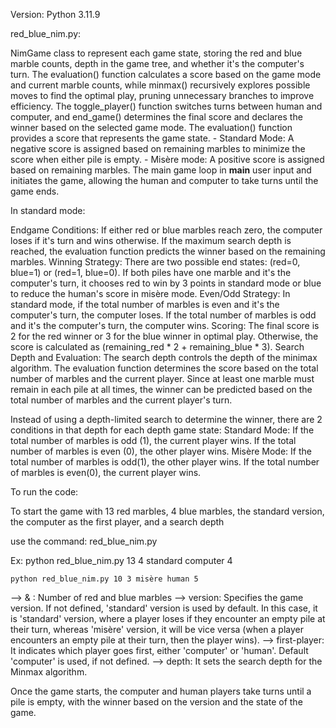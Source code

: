 Version: Python 3.11.9

red_blue_nim.py:

NimGame class to represent each game state, storing the red and blue marble counts, depth in the game tree, and whether it's the computer's turn. The evaluation() function calculates a score based on the game mode and current marble counts, while minmax() recursively explores possible moves to find the optimal play, pruning unnecessary branches to improve efficiency. The toggle_player() function switches turns between human and computer, and end_game() determines the final score and declares the winner based on the selected game mode. The evaluation() function provides a score that represents the game state. - Standard Mode: A negative score is assigned based on remaining marbles to minimize the score when either pile is empty. - Misère mode: A positive score is assigned based on remaining marbles. The main game loop in __main__  user input and initiates the game, allowing the human and computer to take turns until the game ends.

In standard mode:

Endgame Conditions:
If either red or blue marbles reach zero, the computer loses if it's turn and wins otherwise.
If the maximum search depth is reached, the evaluation function predicts the winner based on the remaining marbles.
Winning Strategy:
There are two possible end states: (red=0, blue=1) or (red=1, blue=0).
If both piles have one marble and it's the computer's turn, it chooses red to win by 3 points in standard mode or blue to reduce the human's score in misère mode.
Even/Odd Strategy:
In standard mode, if the total number of marbles is even and it's the computer's turn, the computer loses.
If the total number of marbles is odd and it's the computer's turn, the computer wins.
Scoring:
The final score is 2 for the red winner or 3 for the blue winner in optimal play.
Otherwise, the score is calculated as (remaining_red * 2 + remaining_blue * 3).
Search Depth and Evaluation:
The search depth controls the depth of the minimax algorithm.
The evaluation function determines the score based on the total number of marbles and the current player.
Since at least one marble must remain in each pile at all times, the winner can be predicted based on the total number of marbles and the current player's turn.

Instead of using a depth-limited search to determine the winner, there are 2 conditions in that depth for each depth game state:
Standard Mode:
If the total number of marbles is odd (1), the current player wins.
If the total number of marbles is even (0), the other player wins.
Misère Mode:
If the total number of marbles is odd(1), the other player wins.
If the total number of marbles is even(0), the current player wins.

To run the code:

To start the game with 13 red marbles, 4 blue marbles, the standard version, the computer as the first player, and a search depth 

use the command: 
red_blue_nim.py <num-red> <num-blue> <version> <first-player> <depth>

Ex: python red_blue_nim.py 13 4 standard computer 4

    python red_blue_nim.py 10 3 misère human 5

--> <num-red> & <num-blue>: Number of red and blue marbles 
--> version: Specifies the game version. If not defined, 'standard' version is used by default. In this case, it is 'standard' version, where a player loses if they encounter an empty pile at their turn, whereas 'misère' version, it will be vice versa (when a player encounters an empty pile at their turn, then the player wins).
--> first-player: It indicates which player goes first, either 'computer' or 'human'. Default 'computer' is used, if not defined. 
--> depth: It sets the search depth for the Minmax algorithm.

Once the game starts, the computer and human players take turns until a pile is empty, with the winner based on the version and the state of the game.
